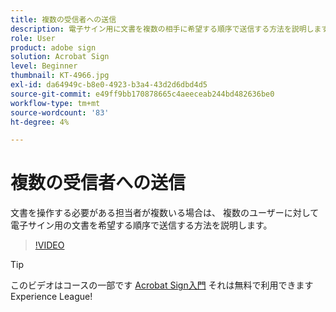 ```yaml
---
title: 複数の受信者への送信
description: 電子サイン用に文書を複数の相手に希望する順序で送信する方法を説明します
role: User
product: adobe sign
solution: Acrobat Sign
level: Beginner
thumbnail: KT-4966.jpg
exl-id: da64949c-b8e0-4923-b3a4-43d2d6dbd4d5
source-git-commit: e49ff9bb170878665c4aeeceab244bd482636be0
workflow-type: tm+mt
source-wordcount: '83'
ht-degree: 4%

---
```


# 複数の受信者への送信

文書を操作する必要がある担当者が複数いる場合は、 複数のユーザーに対して電子サイン用の文書を希望する順序で送信する方法を説明します。

>[!VIDEO](https://video.tv.adobe.com/v/341296?hidetitle=true)

>[!TIP]
>
>このビデオはコースの一部です [Acrobat Sign入門](https://experienceleague.adobe.com/?recommended=Sign-U-1-2020.1) それは無料で利用できますExperience League!
